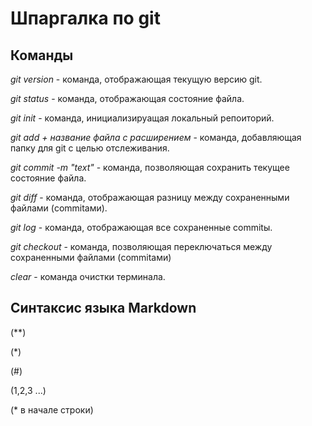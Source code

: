 # Шпаргалка по git

## Команды

*git version* - команда, отображающая текущую версию git.

*git status* - команда, отображающая состояние файла.

*git init* - команда, инициализируащая локальный репоиторий.

*git add + название файла с расширением* - команда, добавляющая папку для git с целью отслеживания.

*git commit -m "text"* - команда, позволяющая сохранить текущее состояние файла.

*git diff* - команда, отображающая разницу между сохраненными файлами (commitами).

*git log* - команда, отображающая все сохраненные commitы.

*git checkout* - команда, позволяющая переключаться между сохраненными файлами (commitами)

*clear* - команда очистки терминала.

## Синтаксис языка Markdown

(**)

(*)

(#)

(1,2,3 ...)

(* в начале строки)